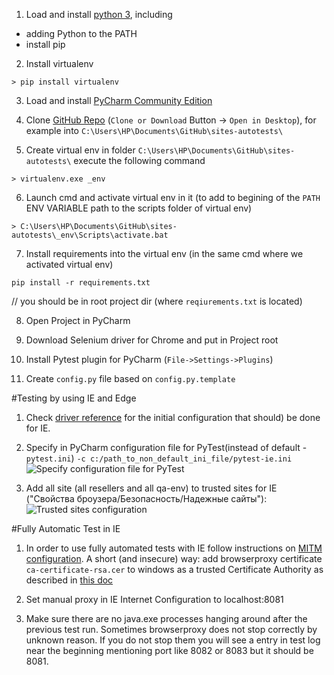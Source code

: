 1. Load and install [python 3](https://www.python.org/downloads/windows/), including
 - adding Python to the PATH 
 - install pip

2. Install virtualenv

```
> pip install virtualenv
```

3. Load and install [PyCharm Community Edition](https://www.jetbrains.com/pycharm/download/#section=windows)

4. Clone [GitHub Repo](https://github.com/lashkevych/sites-autotests) (`Clone or Download` Button -> `Open in Desktop`), 
for example into `C:\Users\HP\Documents\GitHub\sites-autotests\`

5. Create virtual env 
in folder `C:\Users\HP\Documents\GitHub\sites-autotests\` execute the following command

```
> virtualenv.exe _env
```

6. Launch cmd and activate virtual env in it (to add to begining of the `PATH` ENV VARIABLE path to the scripts folder of virtual env)

```
> C:\Users\HP\Documents\GitHub\sites-autotests\_env\Scripts\activate.bat
```
    
7. Install requirements into the virtual env (in the same cmd where we activated virtual env) 

```
pip install -r requirements.txt 
```

// you should be in root project dir (where `reqiurements.txt` is located)

8. Open Project in PyCharm  

9. Download Selenium driver for Chrome and put in Project root

10. Install Pytest plugin for PyCharm (`File->Settings->Plugins`) 

11. Create `config.py` file based on `config.py.template`


#Testing by using IE and Edge

1. Check [driver reference](https://github.com/SeleniumHQ/selenium/wiki/InternetExplorerDriver#required-configuration)
for the initial configuration that should) be done for IE.

2. Specify in PyCharm configuration file for PyTest(instead of default - `pytest.ini`) `-с c:/path_to_non_default_ini_file/pytest-ie.ini`
![Specify configuration file for PyTest](img/Specify_configuration_file_for_PyTest.png)

3. Add all site (all resellers and all qa-env) to trusted sites for IE ("Свойства броузера/Безопасность/Надежные сайты"):
![Trusted sites configuration](img/IE_trusted_sites.png)
 
 #Fully Automatic Test in IE
1. In order to use fully automated tests with IE follow instructions on [MITM configuration](https://github.com/lightbody/browsermob-proxy/blob/master/mitm/README.md).
A short (and insecure) way: add browserproxy certificate `ca-certificate-rsa.cer` to windows as a trusted Certificate Authority
 as described in [this doc](https://support.comodo.com/index.php?/comodo/Knowledgebase/Article/View/636/17/) 
 
2. Set manual proxy in IE Internet Configuration to localhost:8081

3. Make sure there are no java.exe processes hanging around after the previous test run. Sometimes browserproxy does not stop correctly by unknown reason.
If you do not stop them you will see a entry in test log near the beginning mentioning port like 8082 or 8083 but it should be 8081. 